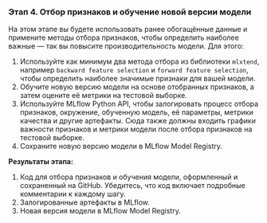 ### **Этап 4. Отбор признаков и обучение новой версии модели**

На этом этапе вы будете использовать ранее обогащённые данные и примените методы отбора признаков, чтобы определить наиболее важные — так вы повысите производительность модели. Для этого: 

1. Используйте как минимум два метода отбора из библиотеки `mlxtend`, например `backward feature selection` и `forward feature selection`, чтобы определить наиболее значимые признаки для вашей модели.
2. Обучите новую версию модели на основе отобранных признаков, а затем оцените её метрики на тестовой выборке. 
3. Используйте MLflow Python API, чтобы залогировать процесс отбора признаков, окружение, обученную модель, её параметры, метрики качества и другие артефакты. Сюда также должны входить графики важности признаков и метрики модели после отбора признаков на тестовой выборке. 
4. Сохраните новую версию модели в MLflow Model Registry.

**Результаты этапа:**

1. Код для отбора признаков и обучения модели, оформленный и сохраненный на GitHub. Убедитесь, что код включает подробные комментарии к каждому шагу.
2. Залогированные артефакты в MLflow. 
3. Новая версия модели в MLflow Model Registry.